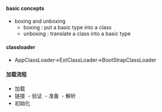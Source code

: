 #### basic concepts
* boxing and unboxing
  - boxing : put a basic type into a class
  - unboxing : translate a class into a basic type
#### classloader

* AppClassLoader->ExtClassLoader->BootStrapClassLoader

#### 加载流程
* 加载
* 链接
  - 验证
  - 准备
  - 解析
* 初始化
